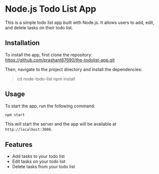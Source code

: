 # Node.js Todo List App
This is a simple todo list app built with Node.js. It allows users to add, edit, and delete tasks on their todo list.
## Installation

To install the app, first clone the repository:
https://github.com/prashant67690/the-todolist-app.git

Then, navigate to the project directory and install the dependencies:

>cd node-todo-list
>npm install

## Usage

To start the app, run the following command:

```javascript 
npm start
```
This will start the server and the app will be available at `http://localhost:3000`.

## Features

- Add tasks to your todo list
- Edit tasks on your todo list
- Delete tasks from your todo list
